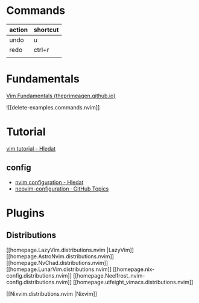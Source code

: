 # Commands
| action | shortcut |
| ---- | ---- |
| undo | u |
| redo | ctrl+r |
|  |  |

# Fundamentals
[Vim Fundamentals (theprimeagen.github.io)](https://theprimeagen.github.io/vim-fundamentals/)


![[delete-examples.commands.nvim]]

# Tutorial
[vim tutorial - Hledat](https://www.bing.com/search?pglt=675&q=vim+tutorial&cvid=87484be5d582449c897edb000f7e4c7e&gs_lcrp=EgZjaHJvbWUqBggAEEUYOzIGCAAQRRg7MgYIARAAGEAyBggCEAAYQDIGCAMQABhAMgYIBBAAGEAyBggFEAAYQDIGCAYQABhAMgYIBxBFGDwyBggIEEUYPNIBCDcxODBqMGoxqAIAsAIA&FORM=ANNTA1&PC=EDBBAN)
## config
* [nvim configuration - Hledat](https://www.bing.com/search?q=nvim+configuration&qs=n&form=QBRE&sp=-1&ghc=1&lq=0&pq=nvim+configuration&sc=11-18&sk=&cvid=26AF47F03FA0436F848CD31E4C8850C2&ghsh=0&ghacc=0&ghpl=)
* [neovim-configuration · GitHub Topics](https://github.com/topics/neovim-configuration)
# Plugins
## Distributions
[[homepage.LazyVim.distributions.nvim |LazyVim]]
[[homepage.AstroNvim.distributions.nvim]]
[[homepage.NvChad.distributions.nvim]]
[[homepage.LunarVim.distributions.nvim]]
[[homepage.nix-config.distributions.nvim]]
[[homepage.Neelfrost_nvim-config.distributions.nvim]]
[[homepage.utfeight_vimacs.distributions.nvim]]

[[Nixvim.distributions.nvim |Nixvim]]
